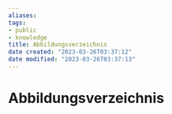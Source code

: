 ```yaml
---
aliases: 
tags: 
- public
- knowledge
title: Abbildungsverzeichnis
date created: "2023-03-26T03:37:12"
date modified: "2023-03-26T03:37:13"
---
```


# Abbildungsverzeichnis
